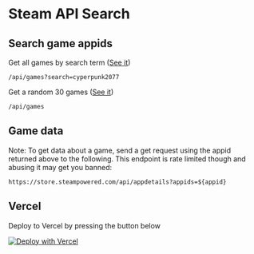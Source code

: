 # Steam API Search

## Search game appids

Get all games by search term ([See it](https://steam-search.vercel.app/api/games?search=cyperpunk2077))
```
/api/games?search=cyperpunk2077
```

Get a random 30 games ([See it](https://steam-search.vercel.app/api/games))
```
/api/games
```
## Game data
Note: To get data about a game, send a get request using the appid returned above to the following. This endpoint is rate limited though and abusing it may get you banned:

```
https://store.steampowered.com/api/appdetails?appids=${appid}
```

## Vercel

Deploy to Vercel by pressing the button below

[![Deploy with Vercel](https://vercel.com/button)](https://vercel.com/new/clone?repository-url=https%3A%2F%2Fgithub.com%2FKevinBatdorf%2Fsteam-api)
